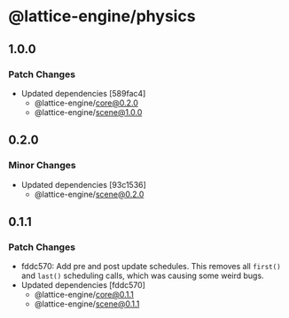 # @lattice-engine/physics

## 1.0.0

### Patch Changes

- Updated dependencies [589fac4]
  - @lattice-engine/core@0.2.0
  - @lattice-engine/scene@1.0.0

## 0.2.0

### Minor Changes

- Updated dependencies [93c1536]
  - @lattice-engine/scene@0.2.0

## 0.1.1

### Patch Changes

- fddc570: Add pre and post update schedules. This removes all `first()` and `last()` scheduling calls, which was causing some weird bugs.
- Updated dependencies [fddc570]
  - @lattice-engine/core@0.1.1
  - @lattice-engine/scene@0.1.1
